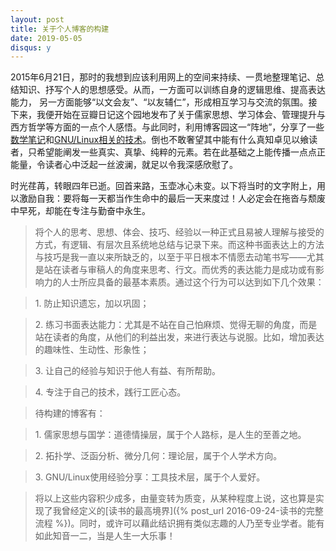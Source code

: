 ```yaml
---
layout: post
title: 关于个人博客的构建
date: 2019-05-05
disqus: y
---
```


2015年6月21日，那时的我想到应该利用网上的空间来持续、一贯地整理笔记、总结知识、抒写个人的思想感受。从而，一方面可以训练自身的逻辑思维、提高表达能力， 另一方面能够“以文会友”、“以友辅仁”，形成相互学习与交流的氛围。接下来，我便开始在豆瓣日记这个园地发布了关于儒家思想、学习体会、管理提升与西方哲学等方面的一点个人感悟。与此同时，利用博客园这一“阵地”，分享了一些[数学笔记](https://www.cnblogs.com/peabody)和[GNU/Linux相关的技术](http://www.cnblogs.com/quantumman)。倒也不敢奢望其中能有什么真知卓见以飨读者，只希望能阐发一些真实、真挚、纯粹的元素。若在此基础之上能传播一点点正能量，令读者心中泛起一丝波澜，就足以令我深感欣慰了。

时光荏苒，转眼四年已逝。回首来路，玉壶冰心未变。以下将当时的文字附上，用以激励自我：要将每一天都当作生命中的最后一天来度过！人必定会在拖沓与颓废中早死，却能在专注与勤奋中永生。

> 将个人的思考、思想、体会、技巧、经验以一种正式且易被人理解与接受的方式，有逻辑、有层次且系统地总结与记录下来。而这种书面表达上的方法与技巧是我一直以来所缺乏的，以至于平日根本不情愿去动笔书写——尤其是站在读者与审稿人的角度来思考、行文。而优秀的表达能力是成功或有影响力的人士所应具备的最基本素质。通过这个行为可以达到如下几个效果：

> 1\. 防止知识遗忘，加以巩固；

> 2\. 练习书面表达能力：尤其是不站在自己怕麻烦、觉得无聊的角度，而是站在读者的角度，从他们的利益出发，来进行表达与说服。比如，增加表达的趣味性、生动性、形象性；

> 3\. 让自己的经验与知识于他人有益、有所帮助。

> 4\. 专注于自己的技术，践行工匠心态。

> 待构建的博客有：

> 1\. 儒家思想与国学：道德情操层，属于个人路标，是人生的至善之地。

> 2\. 拓扑学、泛函分析、微分几何：理论层，属于个人学术方向。

> 3\. GNU/Linux使用经验分享：工具技术层，属于个人爱好。

> 将以上这些内容积少成多，由量变转为质变，从某种程度上说，这也算是实现了我曾经定义的[读书的最高境界]({% post_url 2016-09-24-读书的完整流程 %})。同时，或许可以藉此结识拥有类似志趣的人乃至专业学者。能有如此知音一二，当是人生一大乐事！

